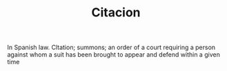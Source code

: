 ---
title: Citacion
letter: C
permalink: "/definitions/bld-citacion.html"
body: In Spanish law. Cltation; summons; an order of a court requiring a person against
  whom a suit has been brought to appear and defend within a given time
published_at: '2018-07-07'
source: Black's Law Dictionary 2nd Ed (1910)
layout: post
---